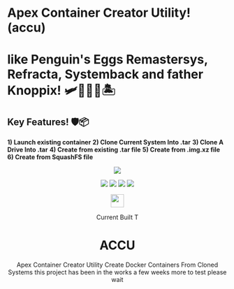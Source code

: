 # Apex Container Creator Utility! (accu) 
# like Penguin's Eggs Remastersys, Refracta, Systemback and father Knoppix! 🛩️🚢🦅🌊🏝️




## Key Features! 🛡️📦 
**1) Launch existing container**
**2) Clone Current System Into .tar**
**3) Clone A Drive Into .tar**
**4) Create from existing .tar file**
**5) Create from .img.xz file**
**6) Create from SquashFS file**



<div align="center">
<a href="https://www.linux.org" target="_blank"><img src="https://img.shields.io/badge/OS-Linux-e06c75?style=for-the-badge&logo=linux" /></a>

<p align="center">
<a href="https://archlinux.org" target="_blank"><img src="https://img.shields.io/badge/DISTRO-Arch-56b6c2?style=for-the-badge&logo=arch-linux" /></a>
	<a href="https://cachyos.org/" target="_blank"><img src="https://img.shields.io/badge/DISTRO-CachyOS-00FFFF?style=for-the-badge&logo=CachyOS" /></a>
           <a href="https://www.debian.org" target="_blank"><img src="https://img.shields.io/badge/DISTRO-Debian-CE0058?style=for-the-badge&logo=Debian" /></a>
	<a href="https://ubuntu.com/" target="_blank"><img src="https://img.shields.io/badge/DISTRO-Ubuntu-E95420?style=for-the-badge&logo=Ubuntu" /></a>
  
  
<div align="center" style="line-height: 3;">
  <a href="https://www.deepseek.com/" target="_blank">
    <img 
      alt="Homepage" 
      src="https://i.postimg.cc/Hs2vbbZ8/Deep-Seek-Homepage.png?raw=true" 
      style="height: 30px; width: auto;" 
    />
  </a>
</div>

Current Built T
# ACCU
Apex Container Creator Utility Create Docker Containers From Cloned Systems 
this project has been in the works a few weeks more to test please wait 

